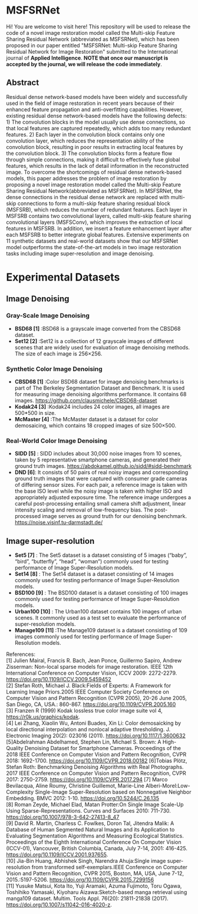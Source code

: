 # MSFSRNet
Hi! You are welcome to visit here! This repository will be used to release the code of a novel image restoration model called the  Multi-skip Feature Sharing Residual Network (abbreviated as MSFSRNet), which has been proposed in our paper entitled "MSFSRNet:  Multi-skip Feature Sharing Residual Network for Image Restoration" submitted to the International journal of **Applied Intelligence**. **NOTE that once our manuscript is accepted by the journal, we will release the code immediately**. 
## Abstract

 <p> Residual dense network-based models have been widely and successfully used in the field of image restoration in recent years because of their enhanced feature propagation and anti-overfitting capabilities. However, existing residual dense network-based models have the following defects: 1) The convolution blocks in the model usually use dense connections, so that local features are captured repeatedly, which adds too many redundant features. 2) Each layer in the convolution block contains only one convolution layer, which reduces the representation ability of the convolution block, resulting in poor results in extracting local features by the convolution block. 3) The convolution blocks form a feature flow through simple connections, making it difficult to effectively fuse global features, which results in the lack of detail information in the reconstructed image. To overcome the shortcomings of residual dense network-based models, this paper addresses the problem of image restoration by proposing a novel image restoration model called the Multi-skip Feature Sharing Residual Network(abbreviated as MSFSRNet). In MSFSRNet, the dense connections in the residual dense network are replaced with multi-skip connections to form a multi-skip feature sharing residual block (MSFSRB), which reduces the number of redundant features. Each layer in MSFSRB contains two convolutional layers, called multi-skip feature sharing convolutional layers (MSFSConv), which improves the extraction of local features in MSFSRB. In addition, we insert a feature enhancement layer after each MSFSRB to better integrate global features. Extensive experiments on 11 synthetic datasets and real-world datasets show that our MSFSRNet model outperforms the state-of-the-art models in two image restoration tasks including image super-resolution and image denoising. </p>
 
# Experimental Datasets
## Image Denoising
###  Gray-Scale Image Denoising
* **BSD68 [1]** :BSD68 is a grayscale image converted from the CBSD68 dataset.
* **Set12 [2]** :Set12 is a collection of 12 grayscale images of different scenes that are widely used for evaluation of image denoising methods. The size of each image is 256×256.
###  Synthetic Color Image Denoising
* **CBSD68 [1]** :Color BSD68 dataset for image denoising benchmarks is part of The Berkeley Segmentation Dataset and Benchmark. It is used for measuring image denoising algorithms performance. It contains 68 images. https://github.com/clausmichele/CBSD68-dataset
* **Kodak24 [3]** :Kodak24 includes 24 color images, all images are 500*500 in size.
* **McMaster [4]** :The McMaster dataset is a dataset for color demosaicing, which contains 18 cropped images of size 500×500.
###  Real-World Color Image Denoising
* **SIDD [5]** :  SIDD includes about 30,000 noise images from 10 scenes, taken by 5 representative smartphone cameras, and generated their ground truth images. https://abdokamel.github.io/sidd/#sidd-benchmark
* **DND [6]**:  It consists of 50 pairs of real noisy images and corresponding ground truth images that were captured with consumer grade cameras of differing sensor sizes. For each pair, a reference image is taken with the base ISO level while the noisy image is taken with higher ISO and appropriately adjusted exposure time. The reference image undergoes a careful post-processing entailing small camera shift adjustment, linear intensity scaling and removal of low-frequency bias. The post-processed image serves as ground truth for our denoising benchmark. https://noise.visinf.tu-darmstadt.de/
## Image super-resolution
* **Set5 [7]** : The Set5 dataset is a dataset consisting of 5 images (“baby”, “bird”, “butterfly”, “head”, “woman”) commonly used for testing performance of Image Super-Resolution models.
* **Set14 [8]** : The Set14 dataset is a dataset consisting of 14 images commonly used for testing performance of Image Super-Resolution models.
* **BSD100 [9]** : The BSD100 dataset is a dataset consisting of 100 images commonly used for testing performance of Image Super-Resolution models.
* **Urban100 [10]** : The Urban100 dataset contains 100 images of urban scenes. It commonly used as a test set to evaluate the performance of super-resolution models.
* **Manage109 [11]** :The Manage109 dataset is a dataset consisting of 109 images commonly used for testing performance of Image Super-Resolution models.

References: <br>
[1] Julien Mairal, Francis R. Bach, Jean Ponce, Guillermo Sapiro, Andrew Zisserman: Non-local sparse models for image restoration. IEEE 12th International Conference on Computer Vision, ICCV 2009: 2272-2279. https://doi.org/10.1109/ICCV.2009.5459452 <br>
[2] Stefan Roth, Michael J. Black:Fields of Experts: A Framework for Learning Image Priors.2005 IEEE Computer Society Conference on Computer Vision and Pattern Recognition (CVPR 2005), 20-26 June 2005, San Diego, CA, USA.: 860-867. https://doi.org/10.1109/CVPR.2005.160 <br>
[3] Franzen R (1999) Kodak lossless true color image suite vol 4, https://r0k.us/graphics/kodak. <br>
[4] Lei Zhang, Xiaolin Wu, Antoni Buades, Xin Li: Color demosaicking by local directional interpolation and nonlocal adaptive thresholding. J. Electronic Imaging 20(2): 023016 (2011). https://doi.org/10.1117/1.3600632 <br>
[5]Abdelrahman Abdelhamed, Stephen Lin, Michael S. Brown: A High-Quality Denoising Dataset for Smartphone Cameras. Proceedings of the 2018 IEEE Conference on Computer Vision and Pattern Recognition, CVPR 2018: 1692-1700. https://doi.org/10.1109/CVPR.2018.00182 
[6]Tobias Plötz, Stefan Roth: Benchmarking Denoising Algorithms with Real Photographs. 2017 IEEE Conference on Computer Vision and Pattern Recognition, CVPR 2017: 2750-2759. https://doi.org/10.1109/CVPR.2017.294 
[7] Marco Bevilacqua, Aline Roumy, Christine Guillemot, Marie-Line Alberi-Morel:Low-Complexity Single-Image Super-Resolution based on Nonnegative Neighbor Embedding. BMVC 2012: 1-10. https://doi.org/10.5244/C.26.135 <br>
[8] Roman Zeyde, Michael Elad, Matan Protter:On Single Image Scale-Up Using Sparse-Representations. Curves and Surfaces 2010: 711-730. https://doi.org/10.1007/978-3-642-27413-8_47 <br>
[9] David R. Martin, Charless C. Fowlkes, Doron Tal, Jitendra Malik: A Database of Human Segmented Natural Images and its Application to Evaluating Segmentation Algorithms and Measuring Ecological Statistics. Proceedings of the Eighth International Conference On Computer Vision (ICCV-01), Vancouver, British Columbia, Canada, July 7-14, 2001: 416-425. https://doi.org/10.1109/ICCV.2001.937655. <br>
[10] Jia-Bin Huang, Abhishek Singh, Narendra Ahuja:Single image super-resolution from transformed self-exemplars.IEEE Conference on Computer Vision and Pattern Recognition, CVPR 2015, Boston, MA, USA, June 7-12, 2015.:5197-5206. https://doi.org/10.1109/CVPR.2015.7299156 <br>
[11] Yusuke Matsui, Kota Ito, Yuji Aramaki, Azuma Fujimoto, Toru Ogawa, Toshihiko Yamasaki, Kiyoharu Aizawa:Sketch-based manga retrieval using manga109 dataset. Multim. Tools Appl. 76(20): 21811-21838 (2017). https://doi.org/10.1007/s11042-016-4020-z. <br>

